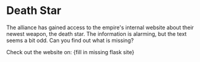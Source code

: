 # Death Star
The alliance has gained access to the empire's internal website about their newest weapon, the death star. The information is alarming, but the text seems a bit odd. Can you find out what is missing?

Check out the website on: {fill in missing flask site}